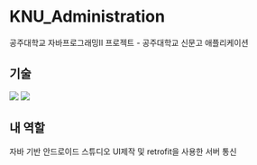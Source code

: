 # KNU_Administration
공주대학교 자바프로그래밍II 프로젝트 - 공주대학교 신문고 애플리케이션


## 기술

<img src="https://img.shields.io/badge/androidStudio-3DDC84?style=for-the-badge&logo=androidStudio&logoColor=white">
<img src="https://img.shields.io/badge/springboot-6DB33F?style=for-the-badge&logo=springboot&logoColor=white">


## 내 역할

자바 기반 안드로이드 스튜디오 UI제작 및 retrofit을 사용한 서버 통신
